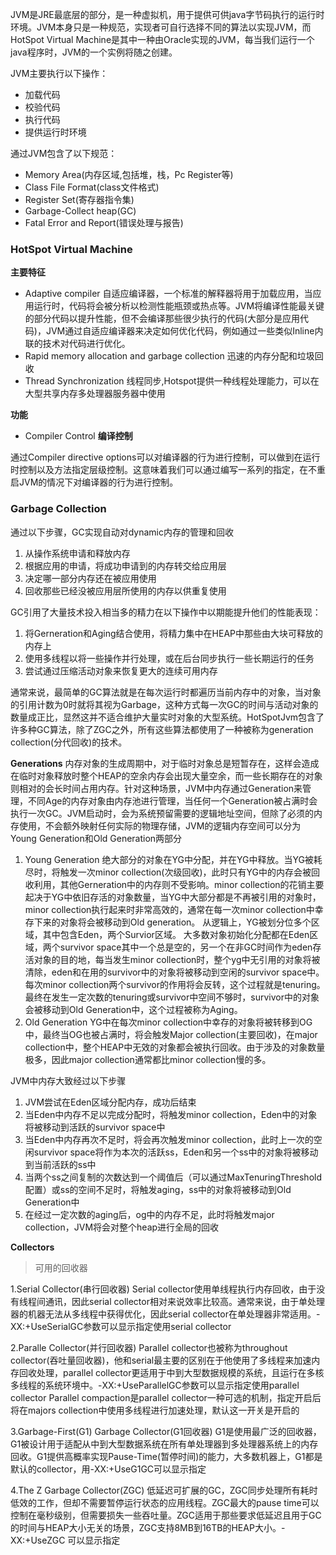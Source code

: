 JVM是JRE最底层的部分，是一种虚拟机，用于提供可供java字节码执行的运行时环境。JVM本身只是一种规范，实现者可自行选择不同的算法以实现JVM，而HotSpot Virtual Machine是其中一种由Oracle实现的JVM，每当我们运行一个java程序时，JVM的一个实例将随之创建。

JVM主要执行以下操作：
- 加载代码
- 校验代码
- 执行代码
- 提供运行时环境

通过JVM包含了以下规范：
- Memory Area(内存区域,包括堆，栈，Pc Register等)
- Class File Format(class文件格式)
- Register Set(寄存器指令集)
- Garbage-Collect heap(GC)
- Fatal Error and Report(错误处理与报告)

### HotSpot Virtual Machine ###

**主要特征**
- Adaptive compiler 自适应编译器，一个标准的解释器将用于加载应用，当应用运行时，代码将会被分析以检测性能瓶颈或热点等。JVM将编译性能最关键的部分代码以提升性能，但不会编译那些很少执行的代码(大部分是应用代码)，JVM通过自适应编译器来决定如何优化代码，例如通过一些类似Inline内联的技术对代码进行优化。
- Rapid memory allocation and garbage collection 迅速的内存分配和垃圾回收
- Thread Synchronization 线程同步,Hotspot提供一种线程处理能力，可以在大型共享内存多处理器服务器中使用

**功能**
- Compiler Control **编译控制**

通过Compiler directive options可以对编译器的行为进行控制，可以做到在运行时控制以及方法指定层级控制。这意味着我们可以通过编写一系列的指定，在不重启JVM的情况下对编译器的行为进行控制。


### Garbage Collection ###
通过以下步骤，GC实现自动对dynamic内存的管理和回收
1. 从操作系统申请和释放内存
2. 根据应用的申请，将成功申请到的内存转交给应用层
3. 决定哪一部分内存还在被应用使用
4. 回收那些已经没被应用层所使用的内存以供重复使用

GC引用了大量技术投入相当多的精力在以下操作中以期能提升他们的性能表现：
1. 将Gerneration和Aging结合使用，将精力集中在HEAP中那些由大块可释放的内存上
2. 使用多线程以将一些操作并行处理，或在后台同步执行一些长期运行的任务
3. 尝试通过压缩活动对象来恢复更大的连续可用内存

通常来说，最简单的GC算法就是在每次运行时都遍历当前内存中的对象，当对象的引用计数为0时就将其视为Garbage，这种方式每一次GC的时间与活动对象的数量成正比，显然这并不适合维护大量实时对象的大型系统。HotSpotJvm包含了许多种GC算法，除了ZGC之外，所有这些算法都使用了一种被称为generation collection(分代回收)的技术。

**Generations**
内存对象的生成周期中，对于临时对象总是短暂存在，这样会造成在临时对象释放时整个HEAP的空余内存会出现大量空余，而一些长期存在的对象则相对的会长时间占用内存。针对这种场景，JVM中内存通过Generation来管理，不同Age的内存对象由内存池进行管理，当任何一个Generation被占满时会执行一次GC。JVM启动时，会为系统预留需要的逻辑地址空间，但除了必须的内存使用，不会额外映射任何实际的物理存储，JVM的逻辑内存空间可以分为Young Generation和Old Generation两部分
1. Young Generation
绝大部分的对象在YG中分配，并在YG中释放。当YG被耗尽时，将触发一次minor collection(次级回收)，此时只有YG中的内存会被回收利用，其他Gerneration中的内存则不受影响。minor collection的花销主要起决于YG中依旧存活的对象数量，当YG中大部分都是不再被引用的对象时，minor collection执行起来时非常高效的，通常在每一次minor collection中幸存下来的对象将会被移动到Old generation。
从逻辑上，YG被划分位多个区域，其中包含Eden，两个Survior区域。
大多数对象初始化分配都在Eden区域，两个survivor space其中一个总是空的，另一个在非GC时间作为eden存活对象的目的地，每当发生minor collection时，整个yg中无引用的对象将被清除，eden和在用的survivor中的对象将被移动到空闲的survivor space中。每次minor collection两个survivor的作用将会反转，这个过程就是tenuring。最终在发生一定次数的tenuring或survivor中空间不够时，survivor中的对象会被移动到Old Generation中，这个过程被称为Aging。
2. Old Generation
YG中在每次minor collection中幸存的对象将被转移到OG中，最终当OG也被占满时，将会触发Major collection(主要回收)，在major collection中，整个HEAP中无效的对象都会被执行回收。由于涉及的对象数量极多，因此major collection通常都比minor collection慢的多。

JVM中内存大致经过以下步骤
1. JVM尝试在Eden区域分配内存，成功后结束
2. 当Eden中内存不足以完成分配时，将触发minor collection，Eden中的对象将被移动到活跃的survivor space中
3. 当Eden中内存再次不足时，将会再次触发minor collection，此时上一次的空闲survivor space将作为本次的活跃ss，Eden和另一个ss中的对象将被移动到当前活跃的ss中
4. 当两个ss之间复制的次数达到一个阈值后（可以通过MaxTenuringThreshold配置）或ss的空间不足时，将触发aging，ss中的对象将被移动到Old Generation中
5. 在经过一定次数的aging后，og中的内存不足，此时将触发major collection，JVM将会对整个heap进行全局的回收

**Collectors**
>可用的回收器

1.Serial Collector(串行回收器)
Serial collector使用单线程执行内存回收，由于没有线程间通讯，因此serial collector相对来说效率比较高。通常来说，由于单处理器的机器无法从多线程中获得优化，因此serial collector在单处理器非常适用。-XX:+UseSerialGC参数可以显示指定使用serial collector

2.Paralle Collector(并行回收器)
Parallel collector也被称为throughout collector(吞吐量回收器)，他和serial最主要的区别在于他使用了多线程来加速内存回收处理，parallel collector更适用于中到大型数据规模的系统，且运行在多核多线程的系统环境中。-XX:+UseParallelGC参数可以显示指定使用parallel collector
Parallel compaction是parallel collector一种可选的机制，指定开启后将在majors collection中使用多线程进行加速处理，默认这一开关是开启的

3.Garbage-First(G1) Garbage Collector(G1回收器)
G1是使用最广泛的回收器，G1被设计用于适配从中到大型数据系统在所有单处理器到多处理器系统上的内存回收。G1提供高概率实现Pause-Time(暂停时间)的能力，大多数机器上，G1都是默认的collector，用-XX:+UseG1GC可以显示指定

4.The Z Garbage Collector(ZGC)
低延迟可扩展的GC，ZGC同步处理所有耗时低效的工作，但却不需要暂停运行状态的应用线程。ZGC最大的pause time可以控制在毫秒级别，但需要损失一些吞吐量。ZGC适用于那些要求低延迟且用于GC的时间与HEAP大小无关的场景，ZGC支持8MB到16TB的HEAP大小。-XX:+UseZGC 可以显示指定

